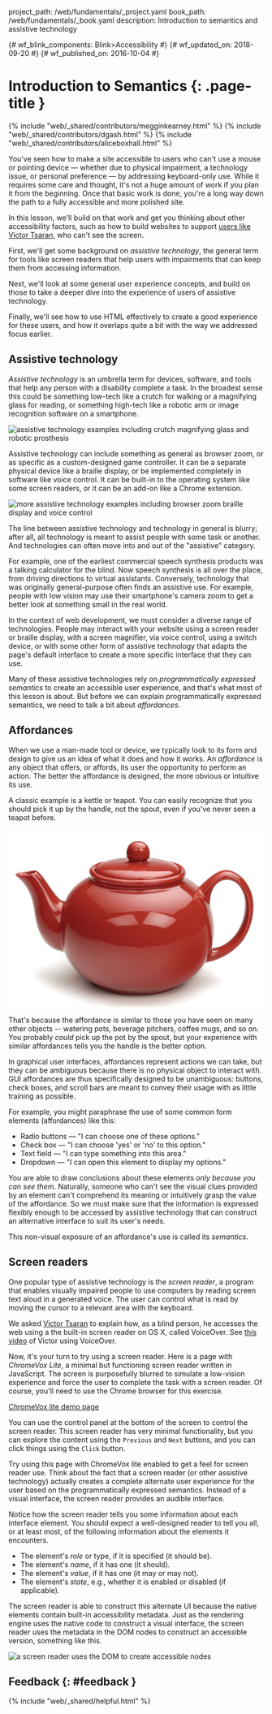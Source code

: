 project_path: /web/fundamentals/_project.yaml book_path: /web/fundamentals/_book.yaml description: Introduction to semantics and assistive technology

{# wf_blink_components: Blink>Accessibility #} {# wf_updated_on: 2018-09-20 #} {# wf_published_on: 2016-10-04 #}

# Introduction to Semantics {: .page-title }

{% include "web/_shared/contributors/megginkearney.html" %} {% include "web/_shared/contributors/dgash.html" %} {% include "web/_shared/contributors/aliceboxhall.html" %}

You've seen how to make a site accessible to users who can't use a mouse or pointing device &mdash; whether due to physical impairment, a technology issue, or personal preference &mdash; by addressing keyboard-only use. While it requires some care and thought, it's not a huge amount of work if you plan it from the beginning. Once that basic work is done, you're a long way down the path to a fully accessible and more polished site.

In this lesson, we'll build on that work and get you thinking about other accessibility factors, such as how to build websites to support [users like Victor Tsaran](/web/fundamentals/accessibility/#understanding-users-diversity), who can't see the screen.

First, we'll get some background on *assistive technology*, the general term for tools like screen readers that help users with impairments that can keep them from accessing information.

Next, we'll look at some general user experience concepts, and build on those to take a deeper dive into the experience of users of assistive technology.

Finally, we'll see how to use HTML effectively to create a good experience for these users, and how it overlaps quite a bit with the way we addressed focus earlier.

## Assistive technology

*Assistive technology* is an umbrella term for devices, software, and tools that help any person with a disability complete a task. In the broadest sense this could be something low-tech like a crutch for walking or a magnifying glass for reading, or something high-tech like a robotic arm or image recognition software on a smartphone.

![assistive technology examples including crutch magnifying glass and robotic
prosthesis](imgs/assistive-tech1.png)

Assistive technology can include something as general as browser zoom, or as specific as a custom-designed game controller. It can be a separate physical device like a braille display, or be implemented completely in software like voice control. It can be built-in to the operating system like some screen readers, or it can be an add-on like a Chrome extension.

![more assistive technology examples including browser zoom braille display and
voice control](imgs/assistive-tech2.png)

The line between assistive technology and technology in general is blurry; after all, all technology is meant to assist people with some task or another. And technologies can often move into and out of the "assistive" category.

For example, one of the earliest commercial speech synthesis products was a talking calculator for the blind. Now speech synthesis is all over the place, from driving directions to virtual assistants. Conversely, technology that was originally general-purpose often finds an assistive use. For example, people with low vision may use their smartphone's camera zoom to get a better look at something small in the real world.

In the context of web development, we must consider a diverse range of technologies. People may interact with your website using a screen reader or braille display, with a screen magnifier, via voice control, using a switch device, or with some other form of assistive technology that adapts the page's default interface to create a more specific interface that they can use.

Many of these assistive technologies rely on *programmatically expressed semantics* to create an accessible user experience, and that's what most of this lesson is about. But before we can explain programmatically expressed semantics, we need to talk a bit about *affordances*.

## Affordances

When we use a man-made tool or device, we typically look to its form and design to give us an idea of what it does and how it works. An *affordance* is any object that offers, or affords, its user the opportunity to perform an action. The better the affordance is designed, the more obvious or intuitive its use.

A classic example is a kettle or teapot. You can easily recognize that you should pick it up by the handle, not the spout, even if you've never seen a teapot before.

![a teapot with handle and spout](imgs/teapot.png)

That's because the affordance is similar to those you have seen on many other objects -- watering pots, beverage pitchers, coffee mugs, and so on. You probably *could* pick up the pot by the spout, but your experience with similar affordances tells you the handle is the better option.

In graphical user interfaces, affordances represent actions we can take, but they can be ambiguous because there is no physical object to interact with. GUI affordances are thus specifically designed to be unambiguous: buttons, check boxes, and scroll bars are meant to convey their usage with as little training as possible.

For example, you might paraphrase the use of some common form elements (affordances) like this:

- Radio buttons &mdash; "I can choose one of these options."
- Check box &mdash; "I can choose 'yes' or 'no' to this option."
- Text field &mdash; "I can type something into this area."
- Dropdown &mdash; "I can open this element to display my options."

You are able to draw conclusions about these elements *only because you can see them*. Naturally, someone who can't see the visual clues provided by an element can't comprehend its meaning or intuitively grasp the value of the affordance. So we must make sure that the information is expressed flexibly enough to be accessed by assistive technology that can construct an alternative interface to suit its user's needs.

This non-visual exposure of an affordance's use is called its *semantics*.

## Screen readers

One popular type of assistive technology is the *screen reader*, a program that enables visually impaired people to use computers by reading screen text aloud in a generated voice. The user can control what is read by moving the cursor to a relevant area with the keyboard.

We asked [Victor Tsaran](/web/fundamentals/accessibility/#understanding-users-diversity) to explain how, as a blind person, he accesses the web using a the built-in screen reader on OS X, called VoiceOver. See [this video](https://www.youtube.com/watch?v=QW_dUs9D1oQ) of Victor using VoiceOver.

Now, it's your turn to try using a screen reader. Here is a page with *ChromeVox Lite*, a minimal but functioning screen reader written in JavaScript. The screen is purposefully blurred to simulate a low-vision experience and force the user to complete the task with a screen reader. Of course, you'll need to use the Chrome browser for this exercise.

[ChromeVox lite demo page](http://udacity.github.io/ud891/lesson3-semantics-built-in/02-chromevox-lite/)

You can use the control panel at the bottom of the screen to control the screen reader. This screen reader has very minimal functionality, but you can explore the content using the `Previous` and `Next` buttons, and you can click things using the `Click` button.

Try using this page with ChromeVox lite enabled to get a feel for screen reader use. Think about the fact that a screen reader (or other assistive technology) actually creates a complete alternate user experience for the user based on the programmatically expressed semantics. Instead of a visual interface, the screen reader provides an audible interface.

Notice how the screen reader tells you some information about each interface element. You should expect a well-designed reader to tell you all, or at least most, of the following information about the elements it encounters.

- The element's *role* or type, if it is specified (it should be).
- The element's *name*, if it has one (it should).
- The element's *value*, if it has one (it may or may not).
- The element's *state*, e.g., whether it is enabled or disabled (if applicable).

The screen reader is able to construct this alternate UI because the native elements contain built-in accessibility metadata. Just as the rendering engine uses the native code to construct a visual interface, the screen reader uses the metadata in the DOM nodes to construct an accessible version, something like this.

![a screen reader uses the DOM to create accessible
nodes](imgs/nativecodetoacc.png)

## Feedback {: #feedback }

{% include "web/_shared/helpful.html" %}